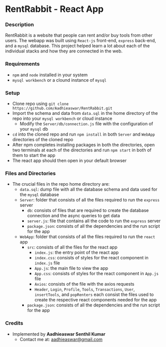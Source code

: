 # RentRabbit - React App

### Description

RentRabbit is a website that people can rent and/or buy tools from other users. The webapp was built using `React-js` front-end, `express` back-end, and a `mysql` database. This project helped learn a lot about each of the individual stacks and how they are connected in the web.

### Requirements
- `npm` and `node` installed in your system
- `mysql workbench` or a clound instance of `mysql`

### Setup
- Clone repo using `git clone https://github.com/Aadhieaswar/RentRabbit.git`
- Import the schema and data from `data.sql` in the home directory of the repo into your `mysql workbench` or cloud instance
  - Modify the `Server/db/connection.js` file with the configuration of your `mysql` db 
- `cd` into the cloned repo and run `npm install` in both `Server` and `WebApp` directories of the cloned repo
- After npm completes installing packages in both the directories, open two terminals at each of the directories and run `npm start` in both of them to start the app
- The react app should then open in your default browser 

### Files and Directories
- The crucial files in the repo home directory are:
  - `data.sql`: dump file with all the database schema and data used for the `mysql` database
  - `Server`: folder that consists of all the files required to run the `express` server
    - `db`: consists of files that are required to create the database connection and the async queries to get data
    - `server.js`: file that contains all the code to run the `express` server
    - `package.json`: consists of all the dependencies and the run script for the app
  - `WebApp`: folder that consists of all the files required to run the `react` app
    - `src`: consists of all the files for the react app  
      - `index.js`: the entry point of the react app
      - `index.css`: consists of styles for the react component in `index.js` file
      - `App.js`: the main file to view the app
      - `App.css`: consists of styles for the react component in `App.js` file
      - `Axios`: consists of the file with the axios requests
      - `Header`, `Login`, `Profile`, `Tools`, `Transactions`, `User`, `insertTools`, and `popRenters` each consist the files used to create the respective react components needed for the app
    - `package.json`: consists of all the dependencies and the run script for the app

### Credits
- Implemented by __Aadhieaswar Senthil Kumar__
    - Contact me at: <aadhieaswar@gmail.com>
